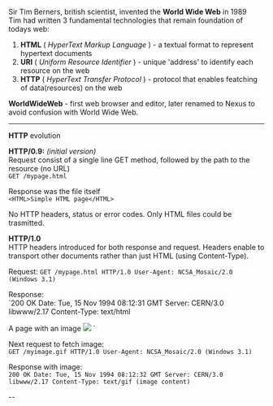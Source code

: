 Sir Tim Berners, british scientist, invented the **World Wide Web** in 1989  
Tim had written 3 fundamental technologies that remain foundation of todays web:  
1) **HTML** ( *HyperText Markup Language* ) - a textual format to represent hypertext documents
2) **URI** ( *Uniform Resource Identifier* ) - unique 'address' to identify each resource on the web
3) **HTTP** ( *HyperText Transfer Protocol* ) - protocol that enables featching of data(resources) on the web

**WorldWideWeb** - first web browser and editor, later renamed to Nexus to avoid confusion with World Wide Web.

---
**HTTP** evolution

**HTTP/0.9:**  *(initial version)*  
Request consist of a single line GET method, followed by the path to the resource (no URL)  
`GET /mypage.html`  

Response was the file itself  
`<HTML>Simple HTML page</HTML>`  

No HTTP headers, status or error codes. Only HTML files could be trasmitted.

**HTTP/1.0**  
HTTP headers introduced for both response and request.
Headers enable to transport other documents rather than just HTML (using Content-Type).

Request:
`GET /mypage.html HTTP/1.0
User-Agent: NCSA_Mosaic/2.0 (Windows 3.1)`

Response:  
`200 OK
Date: Tue, 15 Nov 1994 08:12:31 GMT
Server: CERN/3.0 libwww/2.17
Content-Type: text/html
<HTML> 
A page with an image
  <IMG SRC="/myimage.gif">
</HTML>`

Next request to fetch image:  
`GET /myimage.gif HTTP/1.0
User-Agent: NCSA_Mosaic/2.0 (Windows 3.1)`

Response with image:  
`200 OK
Date: Tue, 15 Nov 1994 08:12:32 GMT
Server: CERN/3.0 libwww/2.17
Content-Type: text/gif
(image content)`





--


